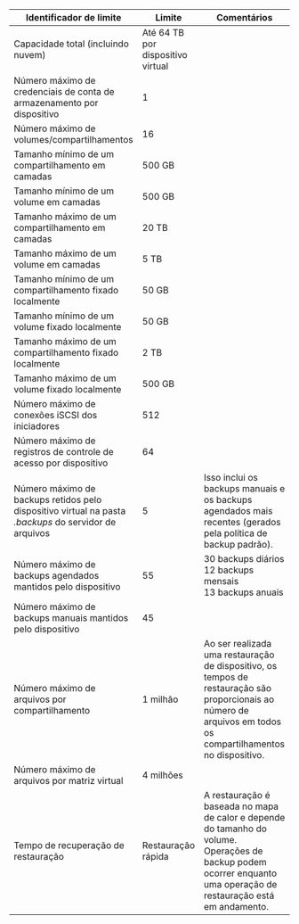 

| **Identificador de limite**                                                                          | **Limite**     | **Comentários**                                                                                                                                                     |
|-----------------------------------------------------------------------------------------------|---------------|------------------------------------------------------------------------------------------------------------------------------------------------------------------|
| Capacidade total (incluindo nuvem) | Até 64 TB por dispositivo virtual |
| Número máximo de credenciais de conta de armazenamento por dispositivo                                      | 1             |                                                                                                                                                                  |
| Número máximo de volumes/compartilhamentos                                                              | 16            |                                                                                                                                                                  |
| Tamanho mínimo de um compartilhamento em camadas                                                           | 500 GB        |                                                                                                                                                                  |
| Tamanho mínimo de um volume em camadas                                                          | 500 GB        |                                                                                                                                                                  |
| Tamanho máximo de um compartilhamento em camadas                                                         | 20 TB         |                                                                                                                                                                  |
| Tamanho máximo de um volume em camadas                                                         | 5 TB         |                                                                                                                                                                  |
| Tamanho mínimo de um compartilhamento fixado localmente                                                 | 50 GB         |                                                                                                                                                                  |
| Tamanho mínimo de um volume fixado localmente                                                 | 50 GB         |                                                                                                                                                                  |
| Tamanho máximo de um compartilhamento fixado localmente                                                 | 2 TB          |                                                                                                                                                                  |
| Tamanho máximo de um volume fixado localmente                                                 | 500 GB          |                                                                                                                                                                  |
| Número máximo de conexões iSCSI dos iniciadores                                           | 512           |                                                                                                                                                                  |
| Número máximo de registros de controle de acesso por dispositivo                                           | 64            |                                                                                                                                                                  |
| Número máximo de backups retidos pelo dispositivo virtual na pasta *.backups* do servidor de arquivos | 5             | Isso inclui os backups manuais e os backups agendados mais recentes (gerados pela política de backup padrão).                                                             |
| Número máximo de backups agendados mantidos pelo dispositivo                                              | 55 | 30 backups diários<br>12 backups mensais<br>13 backups anuais                                                                                                                                                 |
| Número máximo de backups manuais mantidos pelo dispositivo | 45 | |
| Número máximo de arquivos por compartilhamento                                         | 1 milhão            | Ao ser realizada uma restauração de dispositivo, os tempos de restauração são proporcionais ao número de arquivos em todos os compartilhamentos no dispositivo. |
| Número máximo de arquivos por matriz virtual| 4 milhões |  |
| Tempo de recuperação de restauração                                                                          | Restauração rápida | A restauração é baseada no mapa de calor e depende do tamanho do volume.<br>Operações de backup podem ocorrer enquanto uma operação de restauração está em andamento.                                                                                            |



<!--HONumber=Oct16_HO2-->


